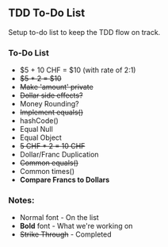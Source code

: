 ## TDD To-Do List
Setup to-do list to keep the TDD flow on track.

### To-Do List
- $5 + 10 CHF = $10 (with rate of 2:1)
- ~~$5 * 2 = $10~~
- ~~Make 'amount' private~~
- ~~Dollar side effects?~~
- Money Rounding?
- ~~Implement equals()~~
- hashCode()
- Equal Null
- Equal Object
- ~~5 CHF * 2 = 10 CHF~~
- Dollar/Franc Duplication
- ~~Common equals()~~
- Common times()
- **Compare Francs to Dollars**

### Notes:
- Normal font - On the list
- **Bold** font - What we're working on
- ~~Strike Through~~ - Completed 